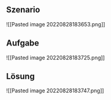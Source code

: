 ## Szenario
![[Pasted image 20220828183653.png]]

## Aufgabe
![[Pasted image 20220828183725.png]]

## Lösung
![[Pasted image 20220828183747.png]]